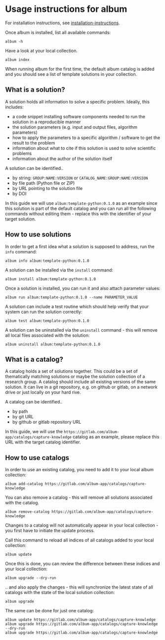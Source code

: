 # Usage instructions for album

For installation instructions, see [installation-instructions](/installation-instructions).

Once album is installed, list all available commands: 
```
album -h
```
Have a look at your local collection. 
```
album index
```
When running album for the first time, the default album catalog is added and you should see a list of template solutions in your collection.

## What is a solution?
A solution holds all information to solve a specific problem. Ideally, this includes:
* a code snippet installing software components needed to run the solution in a reproducible manner
* the solution parameters (e.g. input and output files, algorithm parameters)
* how to apply the parameters to a specific algorithm / software to get the result to the problem
* information about what to cite if this solution is used to solve scientific problems
* information about the author of the solution itself

A solution can be identified..
- by string: `GROUP:NAME:VERSION` or `CATALOG_NAME:GROUP:NAME:VERSION`
- by file path (Python file or ZIP)
- by URL pointing to the solution file
- by DOI

In this guide we will use `album:template-python:0.1.0` as an example since this solution is part of the default catalog
and you can run all the following commands without editing them - replace this with the identifier of your target solution.

## How to use solutions
In order to get a first idea what a solution is supposed to address, run the `info` command:
```
album info album:template-python:0.1.0
```

A solution can be installed via the `install` command:
```
album install album:template-python:0.1.0
```
Once a solution is installed, you can run it and also attach parameter values:
```
album run album:template-python:0.1.0 --name PARAMETER_VALUE
```
A solution can include a test routine which should help verify that your system can run the solution correctly:
```
album test album:template-python:0.1.0
```
A solution can be uninstalled via the `uninstall` command - this will remove all local files associated with the solution:
```
album uninstall album:template-python:0.1.0
```

## What is a catalog?

A catalog holds a set of solutions together. This could be a set of thematically matching solutions or maybe the solution collection of a research group. A catalog should include all existing versions of the same solution.
It can live in a git repository, e.g. on github or gitlab, on a network drive or just locally on your hard rive.

A catalog can be identified..
- by path
- by git URL
- by github or gitlab repository URL

In this guide, we will use the `https://gitlab.com/album-app/catalogs/capture-knowledge` catalog as an example, please replace this URL with the target catalog identifier.

## How to use catalogs
In order to use an existing catalog, you need to add it to your local album collection:
```
album add-catalog https://gitlab.com/album-app/catalogs/capture-knowledge
```
You can also remove a catalog - this will remove all solutions associated with the catalog.
```
album remove-catalog https://gitlab.com/album-app/catalogs/capture-knowledge
```
Changes to a catalog will not automatically appear in your local collection - you first have to initiate the update process.

Call this command to reload all indices of all catalogs added to your local collection:
```
album update
```
Once this is done, you can review the difference between these indices and your local collection: 
```
album upgrade --dry-run
```
.. and also apply the changes - this will synchronize the latest state of all catalogs with the state of the local solution collection: 
```
album upgrade
```
The same can be done for just one catalog:
```
album update https://gitlab.com/album-app/catalogs/capture-knowledge
album upgrade https://gitlab.com/album-app/catalogs/capture-knowledge --dry-run
album upgrade https://gitlab.com/album-app/catalogs/capture-knowledge
```

